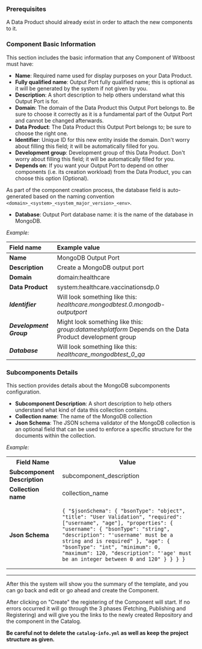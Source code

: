 ### Prerequisites

A Data Product should already exist in order to attach the new components to it.

### Component Basic Information

This section includes the basic information that any Component of Witboost must have:

- **Name**: Required name used for display purposes on your Data Product.
- **Fully qualified name**: Output Port fully qualified name; this is optional as it will be generated by the system if not given by you.
- **Description**: A short description to help others understand what this Output Port is for.
- **Domain**: The domain of the Data Product this Output Port belongs to. Be sure to choose it correctly as it is a fundamental part of the Output Port and cannot be changed afterwards.
- **Data Product**: The Data Product this Output Port belongs to; be sure to choose the right one.
- **Identifier**: Unique ID for this new entity inside the domain. Don't worry about filling this field; it will be automatically filled for you.
- **Development group**: Development group of this Data Product. Don't worry about filling this field; it will be automatically filled for you.
- **Depends on**: If you want your Output Port to depend on other components (i.e. its creation workload) from the Data Product, you can choose this option (Optional).

As part of the component creation process, the database field is auto-generated based on the naming convention `<domain>_<system>_<system_major_version>_<env>`.

- **Database**: Output Port database name: it is the name of the database in MongoDB.

*Example:*

| Field name              | Example value                                                                                          |
|:------------------------|:-------------------------------------------------------------------------------------------------------|
| **Name**                | MongoDB Output Port                                                                                 |
| **Description**         | Create a MongoDB output port                                                                        |
| **Domain**              | domain:healthcare                                                                                      |
| **Data Product**        | system:healthcare.vaccinationsdp.0                                                                     |
| ***Identifier***        | Will look something like this: *healthcare.mongodbtest.0.mongodb-outputport*                     |
| ***Development Group*** | Might look something like this: *group:datameshplatform* Depends on the Data Product development group |
| ***Database***          | Will look something like this: *healthcare_mongodbtest_0_qa*                                        |

### Subcomponents Details

This section provides details about the MongoDB subcomponents configuration.

- **Subcomponent Description**: A short description to help others understand what kind of data this collection contains.
- **Collection name**: The name of the MongoDB collection
- **Json Schema**: The JSON schema validator of the MongoDB collection is an optional field that can be used to enforce a specific structure for the documents within the collection.

*Example:*

<table> <tr> <th>Field Name</th> <th>Value</th> </tr> <tr> <td> <strong>Subcomponent Description</strong> </td> <td>subcomponent_description</td> </tr> <tr> <td> <strong>Collection name</strong> </td> <td>collection_name</td> </tr> <tr> <td> <strong>Json Schema</strong> </td> <td> <pre><code class="language-json">{ "$jsonSchema": { "bsonType": "object", "title": "User Validation", "required": ["username", "age"], "properties": { "username": { "bsonType": "string", "description": "'username' must be a string and is required" }, "age": { "bsonType": "int", "minimum": 0, "maximum": 120, "description": "'age' must be an integer between 0 and 120" } } } }</code></pre> </td> </tr> </table>


---

After this the system will show you the summary of the template, and you can go back and edit or go ahead and create the Component.

After clicking on "Create" the registering of the Component will start. If no errors occurred it will go through the 3 phases (Fetching, Publishing and Registering) and will give you the links to the newly created Repository and the component in the Catalog.

**Be careful not to delete the `catalog-info.yml` as well as keep the project structure as given.**